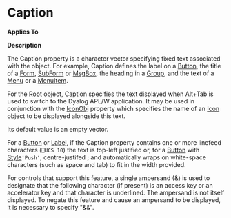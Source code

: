 



<h1 class="heading"><span class="name">Caption</span></h1>

**Applies To**


**Description**


The Caption property is a character vector specifying fixed text associated with the object. For example, Caption defines the label on a [Button](./button.md), the title of a [Form](./form.md), [SubForm](./subform.md) or [MsgBox](./msgbox.md), the heading in a [Group](./group.md), and the text of a [Menu](./menu.md) or a [MenuItem](./menuitem.md).


For the [Root](./root.md) object, Caption specifies the text displayed when Alt+Tab is used to switch to the Dyalog APL/W application. It may be used in conjunction with the [IconObj](iconobj.md) property which specifies the name of an [Icon](./icon.md) object to be displayed alongside this text.


Its default value is an empty vector.


For a [Button](./button.md) or [Label](./label.md), if the Caption property  contains one or more linefeed characters (`⎕UCS 10`) the text is top-left justified or, for a [Button](./button.md) with [Style](Style.htm)`'Push'`, centre-justifed ;  and automatically wraps on white-space characters (such as space and tab) to fit in the width provided.


For controls that support this feature, a single ampersand (&) is used to designate that the following character (if present) is an access key or an accelerator key and that character is underlined. The ampersand is not itself displayed. To negate this feature and cause an ampersand to be displayed, it is necessary to specify "&&".


